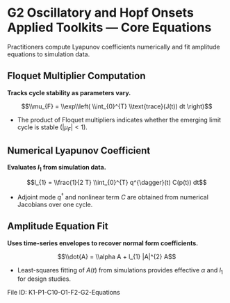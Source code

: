 # G2 Oscillatory and Hopf Onsets Applied Toolkits — Core Equations

Practitioners compute Lyapunov coefficients numerically and fit amplitude equations to simulation data.

## Floquet Multiplier Computation
**Tracks cycle stability as parameters vary.**

$$\\mu_{F} = \\exp\\left( \\int_{0}^{T} \\text{trace}(J(t)) dt \right)$$

- The product of Floquet multipliers indicates whether the emerging limit cycle is stable ($|\mu_{F}|<1$).
## Numerical Lyapunov Coefficient
**Evaluates $l_{1}$ from simulation data.**

$$l_{1} = \\frac{1}{2 T} \\int_{0}^{T} q^{\dagger}(t) C(p(t)) dt$$

- Adjoint mode $q^{\dagger}$ and nonlinear term $C$ are obtained from numerical Jacobians over one cycle.
## Amplitude Equation Fit
**Uses time-series envelopes to recover normal form coefficients.**

$$\\dot{A} = \\alpha A + l_{1} |A|^{2} A$$

- Least-squares fitting of $A(t)$ from simulations provides effective $\alpha$ and $l_{1}$ for design studies.

File ID: K1-P1-C10-O1-F2-G2-Equations
